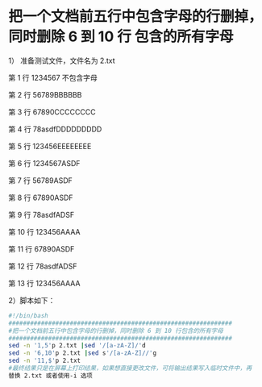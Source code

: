# 把一个文档前五行中包含字母的行删掉，同时删除 6 到 10 行 包含的所有字母

1） 准备测试文件，文件名为 2.txt&#x20;

第 1 行 1234567 不包含字母&#x20;

第 2 行 56789BBBBBB&#x20;

第 3 行 67890CCCCCCCC&#x20;

第 4 行 78asdfDDDDDDDDD&#x20;

第 5 行 123456EEEEEEEE&#x20;

第 6 行 1234567ASDF&#x20;

第 7 行 56789ASDF&#x20;

第 8 行 67890ASDF&#x20;

第 9 行 78asdfADSF&#x20;

第 10 行 123456AAAA&#x20;

第 11 行 67890ASDF&#x20;

第 12 行 78asdfADSF&#x20;

第 13 行 123456AAAA&#x20;

2）脚本如下：

```bash
#!/bin/bash
##############################################################
#把一个文档前五行中包含字母的行删掉，同时删除 6 到 10 行包含的所有字母
##############################################################
sed -n '1,5'p 2.txt |sed '/[a-zA-Z]/'d
sed -n '6,10'p 2.txt |sed s'/[a-zA-Z]//'g
sed -n '11,$'p 2.txt
#最终结果只是在屏幕上打印结果，如果想直接更改文件，可将输出结果写入临时文件中，再
替换 2.txt 或者使用-i 选项
```
